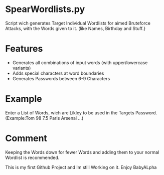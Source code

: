 # SpearWordlists.py
Script wich generates Target Individual Wordlists for aimed Bruteforce Attacks, with the Words given to it. (like Names, Birthday and Stuff.}

# Features
- Generates all combinations of input words (with upper/lowercase variants)
- Adds special characters at word boundaries
- Generates Passwords between 6-9 Characters

# Example
Enter a List of Words, wich are Likley to be used in the Targets Password.
(Example:Tom 98 7.5 Paris Arsenal ...)

# Comment
Keeping the Words down for fewer Words and adding them to your normal Wordlist is recommended.

This is my first Github Project and Im still Working on it.
Enjoy
BabyALpha
